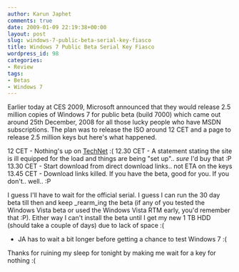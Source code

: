 ```yaml
---
author: Karun Japhet
comments: true
date: 2009-01-09 22:19:38+00:00
layout: post
slug: windows-7-public-beta-serial-key-fiasco
title: Windows 7 Public Beta Serial Key Fiasco
wordpress_id: 98
categories:
- Review
tags:
- Betas
- Windows 7
---
```


Earlier today at CES 2009, Microsoft announced that they would release 2.5 million copies of Windows 7 for public beta (build 7000) which came out around 25th December, 2008 for all those lucky people who have MSDN subscriptions.
The plan was to release the ISO around 12 CET and a page to release 2.5 million keys but here's what happened.

12 CET - Nothing's up on [TechNet](http://technet.microsoft.com) :(
12.30 CET - A statement stating the site is ill equipped for the load and things are being "set up".. _sure_ I'd buy that :P
13.30 CET - Start download from direct download links.. not ETA on the keys
13.45 CET - Download links killed. If you have the beta, good for you. If you don't.. well.. :P

I guess I'll have to wait for the official serial. I guess I can run the 30 day beta till then and keep _rearm_ing the beta (if any of you tested the Windows Vista beta or used the Windows Vista RTM early, you'd remember that :P). Either way I can't install the beta until I get my new 1 TB HDD (should take a couple of days) due to lack of space :(

* JA has to wait a bit longer before getting a chance to test Windows 7 :(

Thanks for ruining my sleep for tonight by making me wait for a key for nothing :(
